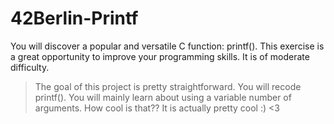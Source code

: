 # 42Berlin-Printf
You will discover a popular and versatile C function: printf(). This exercise is a great opportunity to improve your programming skills. It is of moderate difficulty.
> The goal of this project is pretty straightforward. You will recode printf().
You will mainly learn about using a variable number of arguments. How cool is that??
It is actually pretty cool :) <3
